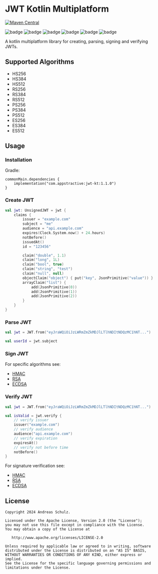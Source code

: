 ﻿# JWT Kotlin Multiplatform

[![Maven Central](https://img.shields.io/maven-central/v/com.appstractive/jwt-kt?label=Maven%20Central)](https://central.sonatype.com/artifact/com.appstractive/jwt-kt)

![badge][badge-android]
![badge][badge-apple]
![badge][badge-jvm]
![badge][badge-js]
![badge][badge-win]
![badge][badge-linux]

A kotlin multiplatform library for creating, parsing, signing and verifying JWTs.

## Supported Algorithms

- HS256
- HS384
- HS512
- RS256
- RS384
- RS512
- PS256
- PS384
- PS512
- ES256
- ES384
- ES512

## Usage

### Installation

Gradle:

```
commonMain.dependencies { 
    implementation("com.appstractive:jwt-kt:1.1.0")
}
```

### Create JWT

```kotlin
val jwt: UnsignedJWT = jwt {
    claims {
        issuer = "example.com"
        subject = "me"
        audience = "api.example.com"
        expires(Clock.System.now() + 24.hours)
        notBefore()
        issuedAt()
        id = "123456"

        claim("double", 1.1)
        claim("long", 1L)
        claim("bool", true)
        claim("string", "test")
        claim("null", null)
        objectClaim("object") { put("key", JsonPrimitive("value")) }
        arrayClaim("list") {
            add(JsonPrimitive(0))
            add(JsonPrimitive(1))
            add(JsonPrimitive(2))
        }
    }
}
```

### Parse JWT

```kotlin
val jwt = JWT.from("eyJraWQiOiJzLWRmZmZkMDJlLTlhNDItNDQzMC1hNT...")

val userId = jwt.subject
```

### Sign JWT

For specific algorithms see:

- [HMAC](jwt-hmac/README.md)
- [RSA](jwt-rsa/README.md)
- [ECDSA](jwt-ecdsa/README.md)

### Verify JWT

```kotlin
val jwt = JWT.from("eyJraWQiOiJzLWRmZmZkMDJlLTlhNDItNDQzMC1hNT...")

val isValid = jwt.verify {
    // verify issuer
    issuer("example.com")
    // verify audience
    audience("api.example.com")
    // verify expiration
    expiresAt()
    // verify not before time
    notBefore()
}
```

For signature verification see:

- [HMAC](jwt-hmac/README.md)
- [RSA](jwt-rsa/README.md)
- [ECDSA](jwt-ecdsa/README.md)

## License

```
Copyright 2024 Andreas Schulz.

Licensed under the Apache License, Version 2.0 (the "License");
you may not use this file except in compliance with the License.
You may obtain a copy of the License at

   http://www.apache.org/licenses/LICENSE-2.0

Unless required by applicable law or agreed to in writing, software
distributed under the License is distributed on an "AS IS" BASIS,
WITHOUT WARRANTIES OR CONDITIONS OF ANY KIND, either express or implied.
See the License for the specific language governing permissions and
limitations under the License.
```

[badge-android]: http://img.shields.io/badge/platform-android-6EDB8D.svg?style=flat

[badge-apple]: http://img.shields.io/badge/platform-apple-111111.svg?style=flat

[badge-jvm]: http://img.shields.io/badge/platform-jvm-CDCDCD.svg?style=flat

[badge-js]: http://img.shields.io/badge/platform-js-f7df1e.svg?style=flat

[badge-win]: http://img.shields.io/badge/platform-win-357EC7.svg?style=flat

[badge-linux]: http://img.shields.io/badge/platform-linux-CDCDCD.svg?style=flat